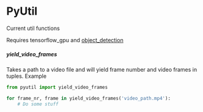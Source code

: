 # PyUtil

Current util functions

Requires tensorflow_gpu and [object_detection](https://github.com/tensorflow/models/tree/master/research/object_detection) 
##### yield_video_frames
Takes a path to a video file and will yield frame number and video frames in tuples.
Example
```python
from pyutil import yield_video_frames

for frame_nr, frame in yield_video_frames('video_path.mp4'): 
    # Do some stuff
```

 